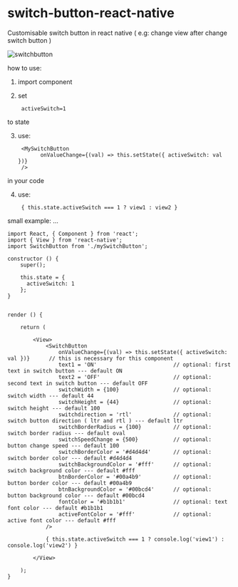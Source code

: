 # switch-button-react-native
Customisable switch button in react native ( e.g: change view after change  switch button )

![switchbutton](https://user-images.githubusercontent.com/33284430/32404024-3d02ba94-c15d-11e7-8e76-87276dd2ee1a.gif)


how to use:

1) import component
2) set

        activeSwitch=1
to state

3) use:

        <MySwitchButton  
              onValueChange={(val) => this.setState({ activeSwitch: val })} 
        /> 
in your code

4) use:

        { this.state.activeSwitch === 1 ? view1 : view2 }





small example: ...
    
    import React, { Component } from 'react'; 
    import { View } from 'react-native'; 
    import SwitchButton from './mySwitchButton';
    
    constructor () {
        super();

        this.state = {
          activeSwitch: 1
        };
    }


    render () {

        return (

            <View>
                <SwitchButton
                    onValueChange={(val) => this.setState({ activeSwitch: val })}      // this is necessary for this component
                    text1 = 'ON'                        // optional: first text in switch button --- default ON
                    text2 = 'OFF'                       // optional: second text in switch button --- default OFF
                    switchWidth = {100}                 // optional: switch width --- default 44
                    switchHeight = {44}                 // optional: switch height --- default 100
                    switchdirection = 'rtl'             // optional: switch button direction ( ltr and rtl ) --- default ltr
                    switchBorderRadius = {100}          // optional: switch border radius --- default oval
                    switchSpeedChange = {500}           // optional: button change speed --- default 100
                    switchBorderColor = '#d4d4d4'       // optional: switch border color --- default #d4d4d4
                    switchBackgroundColor = '#fff'      // optional: switch background color --- default #fff
                    btnBorderColor = '#00a4b9'          // optional: button border color --- default #00a4b9
                    btnBackgroundColor = '#00bcd4'      // optional: button background color --- default #00bcd4
                    fontColor = '#b1b1b1'               // optional: text font color --- default #b1b1b1
                    activeFontColor = '#fff'            // optional: active font color --- default #fff
                />
                
                { this.state.activeSwitch === 1 ? console.log('view1') : console.log('view2') }
                
            </View>

        );
    }
